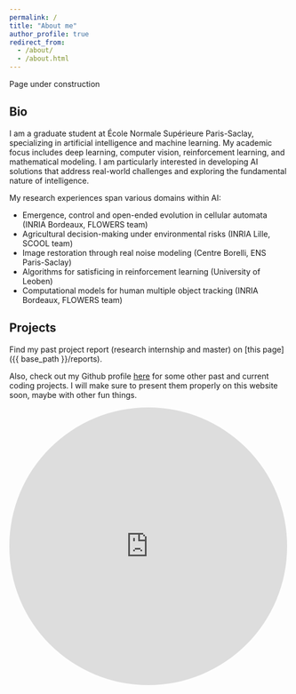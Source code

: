 ```yaml
---
permalink: /
title: "About me"
author_profile: true
redirect_from: 
  - /about/
  - /about.html
---
```


Page under construction

## Bio

I am a graduate student at École Normale Supérieure Paris-Saclay, specializing in artificial intelligence and machine learning. My academic focus includes deep learning, computer vision, reinforcement learning, and mathematical modeling. I am particularly interested in developing AI solutions that address real-world challenges and exploring the fundamental nature of intelligence.

My research experiences span various domains within AI:

- Emergence, control and open-ended evolution in cellular automata (INRIA Bordeaux, FLOWERS team)
- Agricultural decision-making under environmental risks (INRIA Lille, SCOOL team)
- Image restoration through real noise modeling (Centre Borelli, ENS Paris-Saclay)
- Algorithms for satisficing in reinforcement learning (University of Leoben)
- Computational models for human multiple object tracking (INRIA Bordeaux, FLOWERS team)

## Projects

Find my past project report (research internship and master) on [this page]({{ base_path }}/reports).

Also, check out my Github profile [here](https://github.com/Thomick) for some other past and current coding projects.
I will make sure to present them properly on this website soon, maybe with other fun things.

<embed src="https://perso.crans.org/thomik/slime_wip/" style="width:500px; height: 500px; border-radius: 50%">

